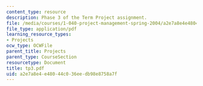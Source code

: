 ```yaml
---
content_type: resource
description: Phase 3 of the Term Project assignment.
file: /media/courses/1-040-project-management-spring-2004/a2e7a8e4e48044c036eedb98e8758a7f_tp3.pdf
file_type: application/pdf
learning_resource_types:
- Projects
ocw_type: OCWFile
parent_title: Projects
parent_type: CourseSection
resourcetype: Document
title: tp3.pdf
uid: a2e7a8e4-e480-44c0-36ee-db98e8758a7f
---
```

